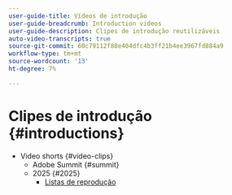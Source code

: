 ```yaml
---
user-guide-title: Vídeos de introdução
user-guide-breadcrumb: Introduction videos
user-guide-description: Clipes de introdução reutilizáveis
auto-video-transcripts: true
source-git-commit: 60c79112f88e404dfc4b3ff21b4ee3967fd884a9
workflow-type: tm+mt
source-wordcount: '13'
ht-degree: 7%

---
```



# Clipes de introdução {#introductions}

+ Video shorts {#video-clips}
   + Adobe Summit {#summit}
   + 2025 {#2025}
      + [Listas de reprodução](video-clips/summit/2025/playlists.md)
